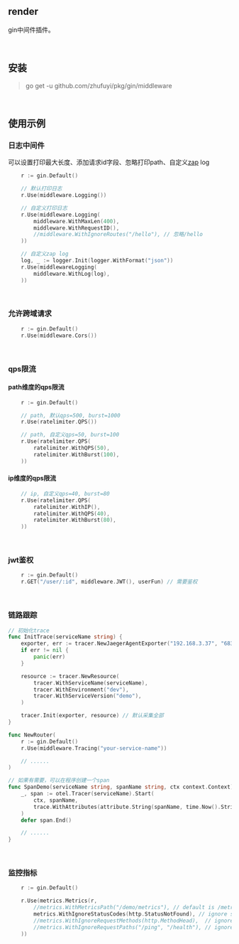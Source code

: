 ## render

gin中间件插件。

<br>

## 安装

> go get -u github.com/zhufuyi/pkg/gin/middleware

<br>

## 使用示例

### 日志中间件

可以设置打印最大长度、添加请求id字段、忽略打印path、自定义[zap](go.uber.org/zap) log

```go
    r := gin.Default()

    // 默认打印日志
    r.Use(middleware.Logging())

    // 自定义打印日志
    r.Use(middleware.Logging(
        middleware.WithMaxLen(400),
        middleware.WithRequestID(),
        //middleware.WithIgnoreRoutes("/hello"), // 忽略/hello
    ))

    // 自定义zap log
    log, _ := logger.Init(logger.WithFormat("json"))
    r.Use(middlewareLogging(
        middleware.WithLog(log),
    ))
```

<br>

### 允许跨域请求

```go
    r := gin.Default()
    r.Use(middleware.Cors())
```

<br>

### qps限流

#### path维度的qps限流

```go
    r := gin.Default()

    // path, 默认qps=500, burst=1000
    r.Use(ratelimiter.QPS())

    // path, 自定义qps=50, burst=100
    r.Use(ratelimiter.QPS(
        ratelimiter.WithQPS(50),
        ratelimiter.WithBurst(100),
    ))
```

#### ip维度的qps限流

```go
    // ip, 自定义qps=40, burst=80
    r.Use(ratelimiter.QPS(
        ratelimiter.WithIP(),
        ratelimiter.WithQPS(40),
        ratelimiter.WithBurst(80),
    ))
```

<br>

### jwt鉴权

```go
    r := gin.Default()
    r.GET("/user/:id", middleware.JWT(), userFun) // 需要鉴权
```
<br>

### 链路跟踪

```go
// 初始化trace
func InitTrace(serviceName string) {
	exporter, err := tracer.NewJaegerAgentExporter("192.168.3.37", "6831")
	if err != nil {
		panic(err)
	}

	resource := tracer.NewResource(
		tracer.WithServiceName(serviceName),
		tracer.WithEnvironment("dev"),
		tracer.WithServiceVersion("demo"),
	)

	tracer.Init(exporter, resource) // 默认采集全部
}

func NewRouter(
    r := gin.Default()
    r.Use(middleware.Tracing("your-service-name"))

    // ......
)

// 如果有需要，可以在程序创建一个span
func SpanDemo(serviceName string, spanName string, ctx context.Context) {
	_, span := otel.Tracer(serviceName).Start(
		ctx, spanName,
		trace.WithAttributes(attribute.String(spanName, time.Now().String())), // 自定义属性
	)
	defer span.End()

	// ......
}
```

<br>

### 监控指标

```go
	r := gin.Default()

	r.Use(metrics.Metrics(r,
		//metrics.WithMetricsPath("/demo/metrics"), // default is /metrics
		metrics.WithIgnoreStatusCodes(http.StatusNotFound), // ignore status codes
		//metrics.WithIgnoreRequestMethods(http.MethodHead),  // ignore request methods
		//metrics.WithIgnoreRequestPaths("/ping", "/health"), // ignore request paths
	))
```